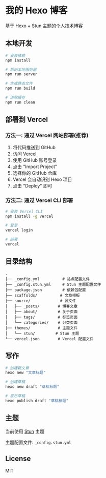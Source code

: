 # 我的 Hexo 博客

基于 Hexo + Stun 主题的个人技术博客

## 本地开发

```bash
# 安装依赖
npm install

# 启动本地服务器
npm run server

# 生成静态文件
npm run build

# 清除缓存
npm run clean
```

## 部署到 Vercel

### 方法一: 通过 Vercel 网站部署(推荐)

1. 将代码推送到 GitHub
2. 访问 [Vercel](https://vercel.com)
3. 使用 GitHub 账号登录
4. 点击 "Import Project"
5. 选择你的 GitHub 仓库
6. Vercel 会自动识别 Hexo 项目
7. 点击 "Deploy" 即可

### 方法二: 通过 Vercel CLI 部署

```bash
# 安装 Vercel CLI
npm install -g vercel

# 登录
vercel login

# 部署
vercel
```

## 目录结构

```
.
├── _config.yml          # 站点配置文件
├── _config.stun.yml     # Stun 主题配置文件
├── package.json         # 依赖包配置
├── scaffolds/          # 文章模板
├── source/             # 源文件
│   ├── _posts/        # 博客文章
│   ├── about/         # 关于页面
│   ├── tags/          # 标签页面
│   └── categories/    # 分类页面
├── themes/            # 主题文件
│   └── stun/         # Stun 主题
└── vercel.json        # Vercel 配置文件
```

## 写作

```bash
# 创建新文章
hexo new "文章标题"

# 创建草稿
hexo new draft "草稿标题"

# 发布草稿
hexo publish draft "草稿标题"
```

## 主题

当前使用 [Stun](https://github.com/liuyib/hexo-theme-stun) 主题

主题配置文件: `_config.stun.yml`

## License

MIT


